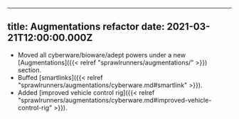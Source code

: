 
---
title: Augmentations refactor
date: 2021-03-21T12:00:00.000Z
---

* Moved all cyberware/bioware/adept powers under a new [Augmentations]({{< relref "sprawlrunners/augmentations/" >}}) section.
* Buffed [smartlinks]({{< relref "sprawlrunners/augmentations/cyberware.md#smartlink" >}}).
* Added [improved vehicle control rig]({{< relref "sprawlrunners/augmentations/cyberware.md#improved-vehicle-control-rig" >}}).
<!--more-->